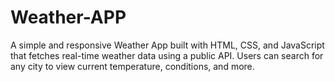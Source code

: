 # Weather-APP
A simple and responsive Weather App built with HTML, CSS, and JavaScript that fetches real-time weather data using a public API. Users can search for any city to view current temperature, conditions, and more.

